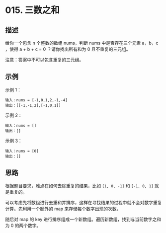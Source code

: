 # 015. 三数之和

## 描述

给你一个包含 n 个整数的数组 nums，判断 nums 中是否存在三个元素 a，b，c ，使得 a + b + c = 0 ？请你找出所有和为 0 且不重复的三元组。

注意：答案中不可以包含重复的三元组。

## 示例

示例 1：

```
输入：nums = [-1,0,1,2,-1,-4]
输出：[[-1,-1,2],[-1,0,1]]
```

示例 2：

```
输入：nums = []
输出：[]
```

示例 3：

```
输入：nums = [0]
输出：[]
```


## 思路

根据题目要求，难点在如何去除重复的结果，比如 `[1, 0, -1]` 和 `[-1, 0, 1]` 就是重复的。

可以考虑先将数组进行去重和并排序，这样在寻找结果的过程中就不会对数字重复计算。先利用一个额外的 map 来存储每个数字出现的次数，

随后对 map 的 key 进行排序组成一个新数组。遍历新数组，找到与当前数字之和为 0 的两个数字。